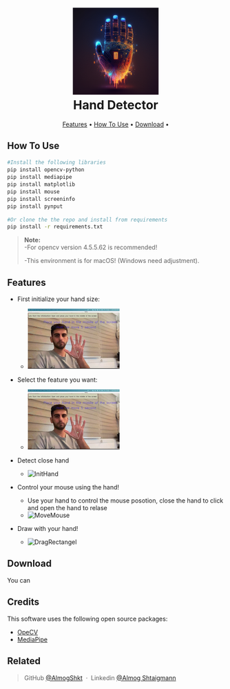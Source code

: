 <h1 align="center">
  <br>
  <img src="https://github.com/AlmogShKt/HandDetection/blob/master/photos/HandDetectionLogo.png" alt="handDetection" width="200"></a>
  <br>
  Hand Detector
  <br>
</h1>



<p align="center">
  <a href="#features">Features</a> •
  <a href="#how-to-use">How To Use</a> •
  <a href="#download">Download</a> •
</p>

## How To Use



```bash
#Install the following libraries 
pip install opencv-python
pip install mediapipe
pip install matplotlib
pip install mouse
pip install screeninfo
pip install pynput
```

```bash
#Or clone the the repo and install from requirements
pip install -r requirements.txt
```

> **Note:**  
> -For opencv version  4.5.5.62  is recommended!
>
> -This environment is for macOS! (Windows need adjustment).


## Features
* First initialize your hand size:

  - ![InitHand](https://github.com/AlmogShKt/HandDetection/blob/master/photos/Demo/Demo-Init_AdobeExpress.gif)

* Select the feature you want:
  - ![InitHand](https://github.com/AlmogShKt/HandDetection/blob/master/photos/Demo/Demo-Init_AdobeExpress.gif)



* Detect close hand

  - ![InitHand](https://github.com/AlmogShKt/HandDetection/blob/master/photos/Demo/Demo-IsCloseHand.gif)


* Control your mouse using the hand!

  - Use your hand to control the mouse posotion, close the hand to click and open the hand to relase
  - ![MoveMouse](https://github.com/AlmogShKt/HandDetection/blob/master/Demo/Demo-MoveMouse.gif)
  

* Draw with your hand!

  - ![DragRectangel](https://github.com/AlmogShKt/HandDetection/blob/master/Demo/Demo-DragRec_AdobeExpress.gif)




## Download

You can 

## Credits

This software uses the following open source packages:

- [OpeCV](https://opencv.org/)
- [MediaPipe](https://google.github.io/mediapipe/)

## Related

> GitHub [@AlmogShkt](https://github.com/AlmogShKt) &nbsp;&middot;&nbsp;
> Linkedin [@Almog Shtaigmann](https://www.linkedin.com/in/almog-shtaigmann/)
